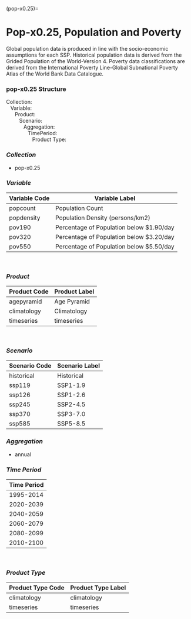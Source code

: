 (pop-x0.25)=

# Pop-x0.25, Population and Poverty

Global population data is produced in line with the socio-economic assumptions for each SSP. Historical population data is derived from the Grided Population of the World-Version 4. Poverty data classifications are derived from the International Poverty Line-Global Subnational Poverty Atlas of the World Bank Data Catalogue.

### pop-x0.25 Structure

Collection:<br/>
&nbsp;&nbsp;&nbsp;Variable:<br/>
&nbsp;&nbsp;&nbsp;&nbsp;&nbsp;&nbsp;Product:<br/>
&nbsp;&nbsp;&nbsp;&nbsp;&nbsp;&nbsp;&nbsp;&nbsp;&nbsp;Scenario:<br/>
&nbsp;&nbsp;&nbsp;&nbsp;&nbsp;&nbsp;&nbsp;&nbsp;&nbsp;&nbsp;&nbsp;&nbsp;Aggregation:<br/>
&nbsp;&nbsp;&nbsp;&nbsp;&nbsp;&nbsp;&nbsp;&nbsp;&nbsp;&nbsp;&nbsp;&nbsp;&nbsp;&nbsp;&nbsp;TimePeriod:<br/>
&nbsp;&nbsp;&nbsp;&nbsp;&nbsp;&nbsp;&nbsp;&nbsp;&nbsp;&nbsp;&nbsp;&nbsp;&nbsp;&nbsp;&nbsp;&nbsp;&nbsp;&nbsp;Product Type:<br/>

### *Collection*

- pop-x0.25

### *Variable*

| **Variable Code** | **Variable Label** |
| --- | --- |
| popcount | Population Count |
| popdensity | Population Density (persons/km2) |
| pov190 | Percentage of Population below $1.90/day |
| pov320 | Percentage of Population below $3.20/day |
| pov550 | Percentage of Population below $5.50/day |

<br>

### *Product*

| **Product Code** | **Product Label** |
| --- | --- |
| agepyramid | Age Pyramid |
| climatology | Climatology |
| timeseries | timeseries |

<br>

### *Scenario*

| **Scenario Code** | **Scenario Label** |
| --- | --- |
| historical | Historical |
| ssp119 | SSP1-1.9 |
| ssp126 | SSP1-2.6 |
| ssp245 | SSP2-4.5 |
| ssp370 | SSP3-7.0 |
| ssp585 | SSP5-8.5 |

### *Aggregation*

- annual

### *Time Period*

| **Time Period** |
| --- |
| 1995-2014 |
| 2020-2039 |
| 2040-2059 |
| 2060-2079 |
| 2080-2099 |
| 2010-2100 |

<br>

### *Product Type*

| **Product Type Code** | **Product Type Label** |
| --- | --- |
| climatology | climatology |
| timeseries | timeseries |
